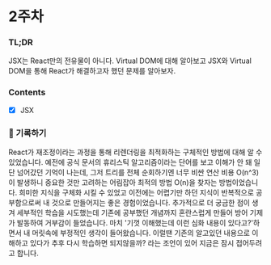 # 2주차

### TL;DR

JSX는 React만의 전유물이 아니다. Virtual DOM에 대해 알아보고 JSX와 Virtual DOM을 통해 React가 해결하고자 했던 문제를 알아보자.

### Contents

- [x] JSX

### 📝 기록하기

React가 재조정이라는 과정을 통해 리렌더링을 최적화하는 구체적인 방법에 대해 알 수 있었습니다.
예전에 공식 문서의 휴리스틱 알고리즘이라는 단어를 보고 이해가 안 돼 일단 넘어갔던 기억이 나는데, 그저 트리를 전체 순회하기엔 너무 비싼 연산 비용 O(n^3)이 발생하니 중요한 것만 고려하는 어림잡아 최적의 방법 O(n)을 찾자는 방법이었습니다. 희미한 지식을 구체화 시킬 수 있었고 이전에는 어렵기만 하던 지식이 반복적으로 공부함으로써 내 것으로 만들어지는 좋은 경험이었습니다.
추가적으로 더 궁금한 점이 생겨 세부적인 학습을 시도했는데 기존에 공부했던 개념까지 혼란스럽게 만들어 방어 기제가 발동하여 거부감이 들었습니다. 마치 '기껏 이해했는데 이런 심화 내용이 있다고?'하면서 내 머릿속에 부정적인 생각이 들어왔습니다. 이럴땐 기존의 알고있던 내용으로 이해하고 있다가 추후 다시 학습하면 되지않을까? 라는 조언이 있어 지금은 잠시 접어두려고 합니다.
